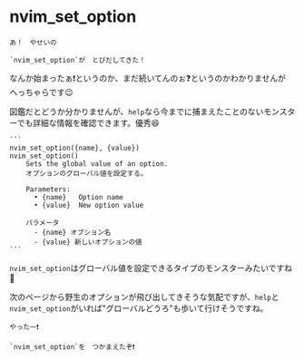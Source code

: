 # nvim_set_option

```
あ！　やせいの

`nvim_set_option`が　とびだしてきた！
```

なんか始まったぁ❗というのか、まだ続いてんのぉ❓というのかわかりませんが へっちゃらです😉

図鑑だとどうか分かりませんが、`help`なら今までに捕まえたことのないモンスターでも詳細な情報を確認できます。優秀😆

~~~admonish info title=":h nvim_set_option"
```
nvim_set_option({name}, {value})                           nvim_set_option()
    Sets the global value of an option.
    オプションのグローバル値を設定する。

    Parameters:  
      • {name}   Option name
      • {value}  New option value

    パラメータ  
      - {name} オプション名
      - {value} 新しいオプションの値
```
~~~

`nvim_set_option`はグローバル値を設定できるタイプのモンスターみたいですね🤔

次のページから野生のオプションが飛び出してきそうな気配ですが、`help`と`nvim_set_option`がいれば"グローバルどうろ"も歩いて行けそうですね。

```admonish success
やったー❗

`nvim_set_option`を　つかまえたぞ❗
```
